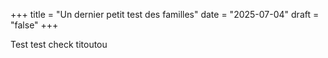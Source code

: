 +++
title = "Un dernier petit test des familles"
date = "2025-07-04"
draft = "false"
+++


Test test check titoutou
